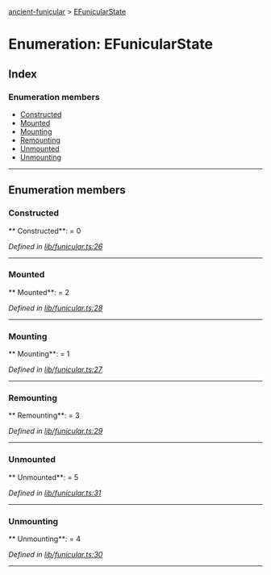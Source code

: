 [ancient-funicular](../README.md) > [EFunicularState](../enums/efunicularstate.md)



# Enumeration: EFunicularState

## Index

### Enumeration members

* [Constructed](efunicularstate.md#constructed)
* [Mounted](efunicularstate.md#mounted)
* [Mounting](efunicularstate.md#mounting)
* [Remounting](efunicularstate.md#remounting)
* [Unmounted](efunicularstate.md#unmounted)
* [Unmounting](efunicularstate.md#unmounting)



---
## Enumeration members
<a id="constructed"></a>

###  Constructed

** Constructed**:    = 0

*Defined in [lib/funicular.ts:26](https://github.com/AncientSouls/Funicular/blob/085129a/src/lib/funicular.ts#L26)*





___

<a id="mounted"></a>

###  Mounted

** Mounted**:    = 2

*Defined in [lib/funicular.ts:28](https://github.com/AncientSouls/Funicular/blob/085129a/src/lib/funicular.ts#L28)*





___

<a id="mounting"></a>

###  Mounting

** Mounting**:    = 1

*Defined in [lib/funicular.ts:27](https://github.com/AncientSouls/Funicular/blob/085129a/src/lib/funicular.ts#L27)*





___

<a id="remounting"></a>

###  Remounting

** Remounting**:    = 3

*Defined in [lib/funicular.ts:29](https://github.com/AncientSouls/Funicular/blob/085129a/src/lib/funicular.ts#L29)*





___

<a id="unmounted"></a>

###  Unmounted

** Unmounted**:    = 5

*Defined in [lib/funicular.ts:31](https://github.com/AncientSouls/Funicular/blob/085129a/src/lib/funicular.ts#L31)*





___

<a id="unmounting"></a>

###  Unmounting

** Unmounting**:    = 4

*Defined in [lib/funicular.ts:30](https://github.com/AncientSouls/Funicular/blob/085129a/src/lib/funicular.ts#L30)*





___


